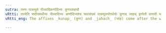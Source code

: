 ```yaml
---
sutra: तस्य पाकमूले पील्वादिकर्णादिभ्यः कुणब्जाहचौ
vRtti: तस्येति षष्ठीसमर्थेभ्यः पील्वादिभ्यः कर्णादिभ्यश्च यथासंख्यं पाकमूलयोरर्थयोः कुणच् जाहच् इत्येतौ प्रत्ययौ भवतः ॥
vRtti_eng: The affixes _kunap_ (कुण) and _jahach_ (जाह) come after the words _pilu_ &c and _karna_ &c respectively, when the senses are respectively 'the fruiting-season of this' and 'the root of this'.

---
```

